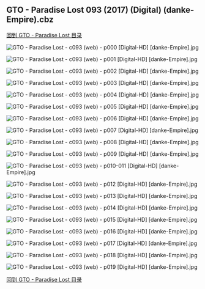 ## GTO - Paradise Lost 093 (2017) (Digital) (danke-Empire).cbz


[回到 GTO - Paradise Lost 目录](https://github.com/alicewish/markdown/blob/master/series/GTO-Paradise-Lost.md)


![GTO - Paradise Lost - c093 (web) - p000 [Digital-HD] [danke-Empire].jpg](https://wx1.sinaimg.cn/large/6a9fdecagy1fofm0imjnmj21j82cwto6.jpg)

![GTO - Paradise Lost - c093 (web) - p001 [Digital-HD] [danke-Empire].jpg](https://wx1.sinaimg.cn/large/6a9fdecagy1fofm0omy7ij21kl2cwhdt.jpg)

![GTO - Paradise Lost - c093 (web) - p002 [Digital-HD] [danke-Empire].jpg](https://wx1.sinaimg.cn/large/6a9fdecagy1fofm0vrqavj21kl2cwqv5.jpg)

![GTO - Paradise Lost - c093 (web) - p003 [Digital-HD] [danke-Empire].jpg](https://wx1.sinaimg.cn/large/6a9fdecagy1fofm12o4jtj21kl2cwnpd.jpg)

![GTO - Paradise Lost - c093 (web) - p004 [Digital-HD] [danke-Empire].jpg](https://wx1.sinaimg.cn/large/6a9fdecagy1fofm1a0w74j21kl2cwu0x.jpg)

![GTO - Paradise Lost - c093 (web) - p005 [Digital-HD] [danke-Empire].jpg](https://wx1.sinaimg.cn/large/6a9fdecagy1fofm1hatz2j21kl2cwnpd.jpg)

![GTO - Paradise Lost - c093 (web) - p006 [Digital-HD] [danke-Empire].jpg](https://wx1.sinaimg.cn/large/6a9fdecagy1fofm1njohyj21kl2cwnpd.jpg)

![GTO - Paradise Lost - c093 (web) - p007 [Digital-HD] [danke-Empire].jpg](https://wx1.sinaimg.cn/large/6a9fdecagy1fofm1uswmmj21kl2cwnpd.jpg)

![GTO - Paradise Lost - c093 (web) - p008 [Digital-HD] [danke-Empire].jpg](https://wx1.sinaimg.cn/large/6a9fdecagy1fofm219mqbj21kl2cwhdt.jpg)

![GTO - Paradise Lost - c093 (web) - p009 [Digital-HD] [danke-Empire].jpg](https://wx1.sinaimg.cn/large/6a9fdecagy1fofm2alom4j21kl2cwb29.jpg)

![GTO - Paradise Lost - c093 (web) - p010-011 [Digital-HD] [danke-Empire].jpg](https://wx1.sinaimg.cn/large/6a9fdecagy1fofm2l75m5j21kw16ohdv.jpg)

![GTO - Paradise Lost - c093 (web) - p012 [Digital-HD] [danke-Empire].jpg](https://wx1.sinaimg.cn/large/6a9fdecagy1fofm2rcixzj21kl2cwkjl.jpg)

![GTO - Paradise Lost - c093 (web) - p013 [Digital-HD] [danke-Empire].jpg](https://wx1.sinaimg.cn/large/6a9fdecagy1fofm2yb8o6j21kl2cwqv5.jpg)

![GTO - Paradise Lost - c093 (web) - p014 [Digital-HD] [danke-Empire].jpg](https://wx1.sinaimg.cn/large/6a9fdecagy1fofm36ff96j21kl2cwhdt.jpg)

![GTO - Paradise Lost - c093 (web) - p015 [Digital-HD] [danke-Empire].jpg](https://wx1.sinaimg.cn/large/6a9fdecagy1fofm3gg2jsj21kl2cw7wi.jpg)

![GTO - Paradise Lost - c093 (web) - p016 [Digital-HD] [danke-Empire].jpg](https://wx1.sinaimg.cn/large/6a9fdecagy1fofm3m2mngj21kl2cwqv5.jpg)

![GTO - Paradise Lost - c093 (web) - p017 [Digital-HD] [danke-Empire].jpg](https://wx1.sinaimg.cn/large/6a9fdecagy1fofm3swaulj21kl2cwu0x.jpg)

![GTO - Paradise Lost - c093 (web) - p018 [Digital-HD] [danke-Empire].jpg](https://wx1.sinaimg.cn/large/6a9fdecagy1fofm3yl1rfj21kl2cwe81.jpg)

![GTO - Paradise Lost - c093 (web) - p019 [Digital-HD] [danke-Empire].jpg](https://wx1.sinaimg.cn/large/6a9fdecagy1fofm45tcfhj21kl2cw4qq.jpg)

[回到 GTO - Paradise Lost 目录](https://github.com/alicewish/markdown/blob/master/series/GTO-Paradise-Lost.md)

